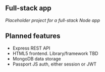 ## Full-stack app
_Placeholder project for a full-stack Node app_

## Planned features
- Express REST API
- HTML5 frontend. Library/framework TBD
- MongoDB data storage
- Passport JS auth, either session or JWT

